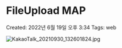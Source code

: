 # FileUpload MAP

Created: 2022년 6월 19일 오후 3:34
Tags: web

![KakaoTalk_20210930_132601824.jpg](FileUpload%20MAP%205666c82282ef4d35a49b7bf9c54657ab/KakaoTalk_20210930_132601824.jpg)